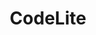 ---
git: https://github.com/eranif/codelite
logohandle: codelite
sort: codelite
title: CodeLite
website: https://codelite.org/
---